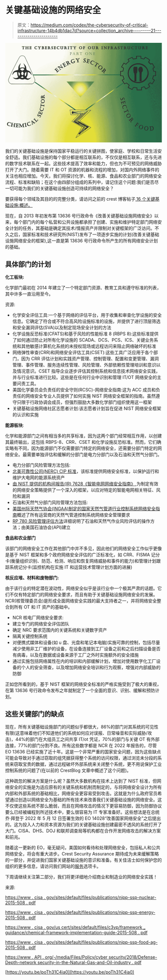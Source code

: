 # 关键基础设施的网络安全

> 原文：<https://medium.com/codex/the-cybersecurity-of-critical-infrastructure-14b4db1dac7d?source=collection_archive---------21----------------------->

![](img/c92f5379479740d2170456b68cdc92e9.png)

我们的关键基础设施是保持国家平稳运行的关键拼图，使家庭、学校和日常生活安全舒适。我们基础设施的每个部分都是相互联系的，不仅仅是相互联系，还与先进的数字技术联系在一起。这些技术提高了效率和能力，但也为不可预见的网络威胁打开了大门。随着需要 IT 和 OT 资源的机器和流程的增加，对国内外网络事件的关注也相应增加。今天，我们将探讨化学、核、能源、食品和农业部门的网络安全流程、标准和缺陷；在这个由四部分组成的系列中，请记住这个问题:我们是否尽一切可能为我们的关键基础设施创造可持续的网络安全？

要获得每个领域及其目的的完整分类，请访问之前的 crest 博客帖子,[16 个关键基础设施:概述。](https://www.crestassure.com/crestblog/critical-infrastructures-the-basics)

现在，自 2013 年初发布第 13636 号行政命令《改善关键基础设施网络安全》以来，每个部门内的每个私营和公共设施都承担了创建、实施和维护特定部门网络安全计划的任务，其基础是确定其技术/情报资产并限制对关键框架的广泛访问。不久之后，国家标准和技术研究所(NIST)发布了一项逐步实施的计划(改善关键基础设施网络安全的框架),这一直是第 13636 号行政命令所产生的所有网络安全计划的基础。

## 具体部门的计划

**化工板块:**

化学部门最初在 2014 年建立了一个特定部门资源、教育工具和遵守标准的列表，其中许多一直沿用至今。

资源:

*   化学安全评估工具:一个基于网络的评估平台，用于收集和审查化学设施的安全信息。它确定了符合或不符合高风险设施标准的设施，并提供了进行顶层筛选和安全漏洞评估(SVA)以及制定现场安全计划的方法
*   化学设施反恐标准(CFATS)和基于风险的性能标准 8 (RBPS 8):这些标准提供了如何通过防止对所有化学设施的 SCADA、DCS、PCS、ICS、关键业务系统和其他敏感计算机化系统的未授权现场或远程访问来阻止网络破坏的标准
*   网络弹性审查(CRR)和网络安全评估工具(CSET):这些工具广泛应用于各个部门，因为 CRR 评估计划和实践资产管理、控制管理、配置和变更管理、漏洞管理、事件管理、服务连续性管理、风险管理、外部依赖性管理培训和意识以及情况意识。CSET 指导企业逐步评估其控制系统和信息技术网络安全实践，并与行业标准进行比较。这些是在任何行业中识别和管理 IT/OT 网络安全的主要问责工具。
*   美国化学委员会负责任的安全守则(RCSC)-网络安全指南:这为 ACC 成员和负责任的网络安全专业人员提供了如何实施 NIST 网络安全框架的指南。虽然遵守只限于行政协调会成员，但强烈鼓励大多数化学部门组织使用这一框架
*   关键基础设施网络社区志愿者计划:该志愿者计划旨在促进 NIST 网络安全框架的认识和实施

**能源板块**:

化学和能源部门之间有相当多的共享标准，因为这两个部门经常相互作用，以创建其最终输出，这包括 RBPS-8、CRR、CSET 和化学设施反恐标准。然而，它们确实略有不同，因为能源部门不仅需要部门特定的网络安全，还需要分部门特定的网络安全。最需要单独评估和缓解的分部门是电力分部门以及石油和天然气分部门。

*   电力分部门风险管理方法包括:
*   [北美可靠性公司(NERC) CIP 标准](https://www.nerc.com/pa/Stand/Reliability%20Standards/CIP-005-6.pdf)，该标准提供网络安全标准，以保护运行和维护大电网的能源系统资产
*   [由 NIST 提供的机构间报告(IR) 7628《智能电网网络安全指南》](https://nvlpubs.nist.gov/nistpubs/ir/2014/NIST.IR.7628r1.pdf),为制定有效的网络安全策略提供了一个深入的框架，以应对特定的智能电网相关特征、风险和漏洞
*   石油和天然气分部门风险管理方法包括:
*   [美国州际天然气协会(INGAA)制定的国家天然气管道行业控制系统网络安全指南](https://www.aga.org/sites/default/files/legacy-assets/membercenter/gotocommitteepages/NGS/Documents/INGAAControlSystemsCyberSecurityGuidelines.pdf)概述了所有运营商的天然气管道控制系统网络安全管理要求
*   [RP 780 风险管理评估方法](https://www.api.org/~/media/files/publications/whats%20new/780%20e1%20pa.pdf)详细说明了石油和天然气作业风险评估的操作方法；由美国石油协会(API)建立

**食品和农业部门**

该部门的网络安全工作在其他部门中并不多见，因此他们的网络安全工作似乎更像是基于 NIST 框架和多个政府网络安全评估的广泛标准化，如 CRR、FISMA 记分卡(衡量组织识别、防范、检测、响应和恢复网络威胁和事件的能力)和管理计划跟踪系统记分卡(监控机构在实施 IT 和运营技术管理计划方面的进展)

**核反应堆、材料和废物部门:**

由于该行业的特定潜在波动性，网络安全似乎是该行业中一个极其严肃的话题。它们不仅有特定部门的网络安全要求，而且有助于关键基础设施网络安全的发展。NCR(核管理委员会)是形成全面网络安全实践的最大支持者之一，并将网络安全整合到所有 OT 和 IT 资产的基础中。

*   NCR 核电厂网络安全要求:
*   建立专门的网络安全评估团队
*   确定 NRC 要求范围内的关键系统和关键数字资产
*   隔离关键控制系统
*   对便携式媒体和设备(如 u 盘、光盘和笔记本电脑)实施可靠的控制，包括尽量减少使用非工厂维护的设备，在设备连接到工厂设备之前和之后扫描设备是否有病毒，以及在数据或设备来源于工厂之外时实施额外的安全措施
*   通过实施包括网络属性在内的培训和内部缓解计划，增加对使用数字化工厂设备的个人的安全筛查，以及增加网络安全培训和行为观察，增强对内部威胁的防御

正如您所看到的，基于 NIST 框架的网络安全标准的严格实施受到了极大的重视，在第 13636 号行政命令发布之年就制定了一个全面的意识、识别、缓解和预防计划。

## 这些关键部门的缺点

现在，所有关键基础设施部门的问题似乎都很大，86%的部门对其系统的可见性有限(这意味着他们不知道他们的系统如何应对误报、日常噪音和实际威胁/攻击)，44%的部门在大组员工之间共享 IT/ot 凭证，70%的部门与关键 OT 有外部连接，77%的部门分割不良。所有这些数字都是 NCR 在 2022 年报告的，尽管 EO 13636 已经实施了近十年。这是一个非常严重的国家安全问题，因为这些缺点可能会导致对手通过窃取的组凭据获得整个系统的访问权限，通过浏览未分段的系统来窃取宝贵的数据，通过远程破坏外部系统来关闭整个系统，更不用说保护工业控制系统的问题了(在以前的 CrestBlog 文章中概述了这个问题)。

这种疏忽的解决方案是什么呢？虽然大多数机构在技术上达到了 NIST 标准，但网络安全的实施是为适应原有的关键系统和机制而制定的，与将网络安全设计为所有内部和外部系统的基础相比，网络安全更容易受到攻击。这就是为什么政府官员希望通过创造以网络安全为基础的所有技术来改善我们关键基础设施的网络安全。这不仅使这些系统不那么脆弱，而且在网络攻击的情况下更容易防御，因为防御协议要么已经被编程到所述技术中，要么很容易为 IT 专家准备好。这些想法是在总统乔·拜登于 2022 年 5 月 12 日签署生效的 EO 14028“改善国家网络安全”之后提出的。这为投入人力和资本资源为我们的关键基础设施创建最密不透风的系统打开了大门。CISA、DHS、DOJ 和联邦调查局等机构都在合作开发网络攻击的解决方案和前兆。

随着这一更新的 EO，毫无疑问，美国如何看待和处理网络安全，包括私人和公共网络安全，将会有重大进步。Crest Security Assurance 期待成为未来缓解策略的一部分，并促进我们国家关键基础设施的意识和准备。有关佳洁士如何保护您的组织的更多信息，请访问我们网站的[服务](https://www.crestassure.com/services)选项卡。

下周请继续关注第二部分，我们将更详细地介绍商业和制造业的网络安全实践！

来源:

[https://www . cisa . gov/sites/default/files/publications/nipp-ssp-nuclear-2015-508 . pdf](https://www.cisa.gov/sites/default/files/publications/nipp-ssp-nuclear-2015-508.pdf)

[https://www . cisa . gov/sites/default/files/publications/nipp-ssp-energy-2015-508 . pdf](https://www.cisa.gov/sites/default/files/publications/nipp-ssp-energy-2015-508.pdf)

[https://www . cisa . gov/us cert/sites/default/files/c3vp/framework _ guidance/chemical-framework-implementation-guide-2015-508 . pdf](https://www.cisa.gov/uscert/sites/default/files/c3vp/framework_guidance/chemical-framework-implementation-guide-2015-508.pdf)

[https://www . cisa . gov/sites/default/files/publications/nipp-ssp-food-ag-2015-508 . pdf](https://www.cisa.gov/sites/default/files/publications/nipp-ssp-food-ag-2015-508.pdf)

[https://www . API . org/-/media/Files/Policy/cyber security/2018/Defense-Depth-network security-in-the-Natural-Gas-and-Oil-industry . pdf](https://www.api.org/-/media/Files/Policy/Cybersecurity/2018/Defense-in-Depth-Cybersecurity-in-the-Natural-Gas-and-Oil-Industry.pdf)

[https://youtu.be/poTh31C4ia0](https://youtu.be/poTh31C4ia0)